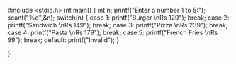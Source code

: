 #include <stdio.h>
int main()
{
    int n;
    printf("Enter a number 1 to 5:");
    scanf("%d",&n);
    switch(n)
    {
    case 1:
    printf("Burger \nRs 129");
    break;
    case 2:
    printf("Sandwich \nRs 149");
    break;
    case 3:
    printf("Pizza \nRs 239");
    break;
    case 4:
    printf("Pasta \nRs 179");
    break;
    case 5:
    printf("French Fries \nRs 99");
    break;
    default:
    printf("Invalid");
    }
   
}
